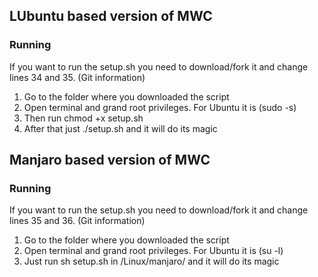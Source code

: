 ## LUbuntu based version of MWC

### Running
If you want to run the setup.sh you need to download/fork it and change lines 34 and 35. (Git information)
1. Go to the folder where you downloaded the script
2. Open terminal and grand root privileges. For Ubuntu it is (sudo -s)
3. Then run chmod +x setup.sh
4. After that just ./setup.sh and it will do its magic

## Manjaro based version of MWC

### Running
If you want to run the setup.sh you need to download/fork it and change lines 35 and 36. (Git information)
1. Go to the folder where you downloaded the script
2. Open terminal and grand root privileges. For Ubuntu it is (su -l)
3. Just run sh setup.sh in /Linux/manjaro/ and it will do its magic